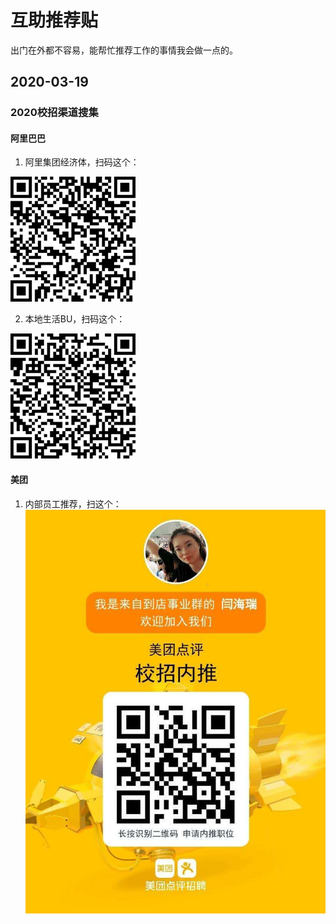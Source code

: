# 互助推荐贴
出门在外都不容易，能帮忙推荐工作的事情我会做一点的。

## 2020-03-19

### 2020校招渠道搜集

#### 阿里巴巴
1. 阿里集团经济体，扫码这个：    
<img src="https://github.com/GerryIsWarrior/fileCache/blob/master/image/ali-recruit.png" style="width:200px">

2. 本地生活BU，扫码这个：         
<img src="https://github.com/GerryIsWarrior/fileCache/blob/master/image/e-recruit.png" style="width:200px">

#### 美团
1. 内部员工推荐，扫这个：      
![](https://github.com/GerryIsWarrior/fileCache/blob/master/image/mt1584609907928.jpg)
